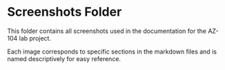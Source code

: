 # Screenshots Folder

This folder contains all screenshots used in the documentation for the AZ-104 lab project.

Each image corresponds to specific sections in the markdown files and is named descriptively for easy reference.
